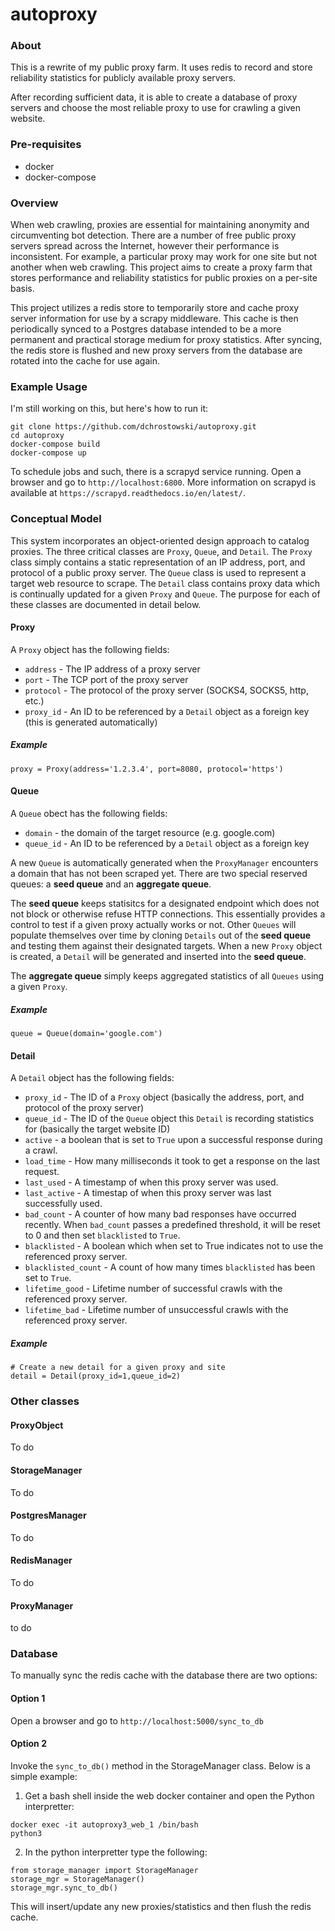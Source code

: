 # autoproxy


### About

This is a rewrite of my public proxy farm.  It uses redis to record and store reliability statistics for publicly available proxy servers.

After recording sufficient data, it is able to create a database of proxy servers and choose the most reliable proxy to use for crawling a given website.

### Pre-requisites
* docker
* docker-compose

### Overview
When web crawling, proxies are essential for maintaining anonymity and circumventing bot detection.  There are a number of free public proxy servers spread across the Internet, however their performance is inconsistent.  For example, a particular proxy may work for one site but not another when web crawling. This project aims to create a proxy farm that stores performance and reliability statistics for public proxies on a per-site basis.

This project utilizes a redis store to temporarily store and cache proxy server information for use by a scrapy middleware.  This cache is then periodically synced to a Postgres database intended to be a more permanent and practical storage medium for proxy statistics.  After syncing, the redis store is flushed and new proxy servers from the database are rotated into the cache for use again.

### Example Usage

I'm still working on this, but here's how to run it:

```
git clone https://github.com/dchrostowski/autoproxy.git
cd autoproxy
docker-compose build
docker-compose up
```
To schedule jobs and such, there is a scrapyd service running.  Open a browser and go to `http://localhost:6800`.  More information on scrapyd is available at `https://scrapyd.readthedocs.io/en/latest/`.

### Conceptual Model
This system incorporates an object-oriented design approach to catalog proxies.  The three critical classes are `Proxy`, `Queue`, and `Detail`.  The `Proxy` class simply contains a static representation of an IP address, port, and protocol of a public proxy server.  The `Queue` class is used to represent a target web resource to scrape.  The `Detail` class contains proxy data which is continually updated for a given `Proxy` and `Queue`.  The purpose for each of these classes are documented in detail below.

#### Proxy
A `Proxy` object has the following fields:
* `address` - The IP address of a proxy server
* `port` - The TCP port of the proxy server
* `protocol` - The protocol of the proxy server (SOCKS4, SOCKS5, http, etc.)
* `proxy_id` - An ID to be referenced by a `Detail` object as a foreign key (this is generated automatically)
##### Example
```
proxy = Proxy(address='1.2.3.4', port=8080, protocol='https')
```

#### Queue
A `Queue` obect has the following fields:
* `domain` - the domain of the target resource (e.g. google.com)
* `queue_id` - An ID to be referenced by a `Detail` object as a foreign key

A new `Queue` is automatically generated when the `ProxyManager` encounters a domain that has not been scraped yet.  There are two special reserved queues: a **seed queue** and an **aggregate queue**.

The **seed queue** keeps statisitcs for a designated endpoint which does not not block or otherwise refuse HTTP connections.  This essentially provides a control to test if a given proxy actually works or not.  Other `Queues` will populate themselves over time by cloning `Details` out of the **seed queue** and testing them against their designated targets.  When a new `Proxy` object is created, a `Detail` will be generated and inserted into the **seed queue**.

The **aggregate queue** simply keeps aggregated statistics of all `Queues` using a given `Proxy`.

##### Example
```
queue = Queue(domain='google.com')
```

#### Detail
A `Detail` object has the following fields:
* `proxy_id` - The ID of a `Proxy` object (basically the address, port, and protocol of the proxy server)
* `queue_id` - The ID of the `Queue` object this `Detail` is recording statistics for (basically the target website ID)
* `active` - a boolean that is set to `True` upon a successful response during a crawl.
* `load_time` - How many milliseconds it took to get a response on the last request.
* `last_used` - A timestamp of when this proxy server was used.
* `last_active` - A timestap of when this proxy server was last successfully used.
* `bad_count` - A counter of how many bad responses have occurred recently.  When `bad_count` passes a predefined threshold, it will be reset to 0 and then set `blacklisted` to `True`.
* `blacklisted` - A boolean which when set to True indicates not to use the referenced proxy server.
* `blacklisted_count` - A count of how many times `blacklisted` has been set to `True`.
* `lifetime_good` - Lifetime number of successful crawls with the referenced proxy server.
* `lifetime_bad` - Lifetime number of unsuccessful crawls with the referenced proxy server.
##### Example
```
# Create a new detail for a given proxy and site
detail = Detail(proxy_id=1,queue_id=2)
```
### Other classes
#### ProxyObject
To do
#### StorageManager
To do
#### PostgresManager
To do
#### RedisManager
To do
#### ProxyManager
to do

### Database

To manually sync the redis cache with the database there are two options:
#### Option 1
Open a browser and go to `http://localhost:5000/sync_to_db`

#### Option 2
Invoke the `sync_to_db()` method in the StorageManager class.  Below is a simple example:
1. Get a bash shell inside the web docker container and open the Python interpretter:
```
docker exec -it autoproxy3_web_1 /bin/bash
python3
```
2. In the python interpretter type the following:
```
from storage_manager import StorageManager
storage_mgr = StorageManager()
storage_mgr.sync_to_db()
```
This will insert/update any new proxies/statistics and then flush the redis cache.




